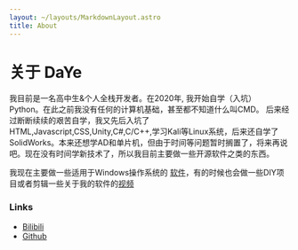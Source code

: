 ```yaml
---
layout: ~/layouts/MarkdownLayout.astro
title: About
---
```


# 关于 DaYe

我目前是一名高中生&个人全栈开发者。在2020年, 我开始自学（入坑）Python。在此之前我没有任何的计算机基础，甚至都不知道什么叫CMD。 后来经过断断续续的艰苦自学，我又先后入坑了HTML,Javascript,CSS,Unity,C#,C/C++,学习Kali等Linux系统，后来还自学了SolidWorks。本来还想学AD和单片机，但由于时间等问题暂时搁置了，将来再说吧。现在没有时间学新技术了，所以我目前主要做一些开源软件之类的东西。

我现在主要做一些适用于Windows操作系统的 [软件](https://www.dyblog.online/apps)，有的时候也会做一些DIY项目或者剪辑一些关于我的软件的[视频](https://space.bilibili.com/1847808902?spm_id_from=333.1007.0.0)

### Links

- [Bilibili](https://space.bilibili.com/1847808902?spm_id_from=333.1007.0.0)
- [Github](https://github.com/darkmatter2048)

